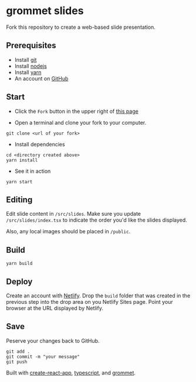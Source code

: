 # grommet slides

Fork this repository to create a web-based slide presentation.

## Prerequisites

- Install [git](https://git-scm.com/downloads)
- Install [nodejs](https://nodejs.org/en/download/)
- Install [yarn](https://yarnpkg.com/en/docs/install)
- An account on [GitHub](https://github.com)

## Start

- Click the `Fork` button in the upper right of [this page](https://github.com/grommet/grommet-slides)

- Open a terminal and clone your fork to your computer.

```
git clone <url of your fork>
```

- Install dependencies

```
cd <directory created above>
yarn install
```

- See it in action

```
yarn start
```

## Editing

Edit slide content in `/src/slides`. Make sure you update `/src/slides/index.tsx` to indicate the order you'd like the slides displayed.

Also, any local images should be placed in `/public`.

## Build

```
yarn build
```

## Deploy

Create an account with [Netlify](https://netlify.com). Drop the `build` folder that was created in the previous step into the drop area on you Netlify Sites page. Point your browser at the URL displayed by Netlify.

## Save

Peserve your changes back to GitHub.

```
git add .
git commit -m "your message"
git push
```


Built with [create-react-app](https://github.com/facebook/create-react-app), [typescript](https://www.typescriptlang.org), and [grommet](https://github.com/grommet/grommet).
